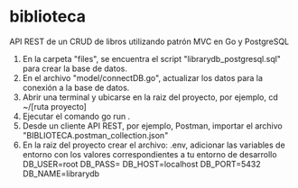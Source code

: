 # biblioteca
API REST de un CRUD de libros utilizando patrón MVC en Go y PostgreSQL

1. En la carpeta "files", se encuentra el script "librarydb_postgresql.sql" para crear la base de datos.
2. En el archivo "model/connectDB.go", actualizar los datos para la conexión a la base de datos.
3. Abrir una terminal y ubicarse en la raiz del proyecto, por ejemplo, cd ~/[ruta proyecto] 
4. Ejecutar el comando go run .
5. Desde un cliente API REST, por ejemplo, Postman, importar el archivo "BIBLIOTECA.postman_collection.json"
6. En la raiz del proyecto crear el archivo: .env, adicionar las variables de entorno con los valores correspondientes a tu entorno de desarrollo
    DB_USER=root
    DB_PASS=
    DB_HOST=localhost
    DB_PORT=5432
    DB_NAME=librarydb